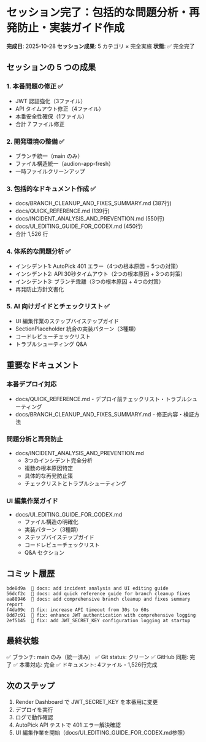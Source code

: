 # セッション完了：包括的な問題分析・再発防止・実装ガイド作成

**完成日**: 2025-10-28
**セッション成果**: 5 カテゴリ × 完全実施
**状態**: ✅ 完全完了

## セッションの 5 つの成果

### 1. 本番問題の修正 ✅
- JWT 認証強化（3ファイル）
- API タイムアウト修正（4ファイル）
- 本番安全性確保（1ファイル）
- 合計 7 ファイル修正

### 2. 開発環境の整備 ✅
- ブランチ統一（main のみ）
- ファイル構造統一（audion-app-fresh）
- 一時ファイルクリーンアップ

### 3. 包括的なドキュメント作成 ✅
- docs/BRANCH_CLEANUP_AND_FIXES_SUMMARY.md (387行)
- docs/QUICK_REFERENCE.md (139行)
- docs/INCIDENT_ANALYSIS_AND_PREVENTION.md (550行)
- docs/UI_EDITING_GUIDE_FOR_CODEX.md (450行)
- 合計 1,526 行

### 4. 体系的な問題分析 ✅
- インシデント1: AutoPick 401 エラー（4つの根本原因 + 5つの対策）
- インシデント2: API 30秒タイムアウト（2つの根本原因 + 3つの対策）
- インシデント3: ブランチ乖離（3つの根本原因 + 4つの対策）
- 再発防止方針文書化

### 5. AI 向けガイドとチェックリスト ✅
- UI 編集作業のステップバイステップガイド
- SectionPlaceholder 統合の実装パターン（3種類）
- コードレビューチェックリスト
- トラブルシューティング Q&A

## 重要なドキュメント

### 本番デプロイ対応
- docs/QUICK_REFERENCE.md - デプロイ前チェックリスト・トラブルシューティング
- docs/BRANCH_CLEANUP_AND_FIXES_SUMMARY.md - 修正内容・検証方法

### 問題分析と再発防止
- docs/INCIDENT_ANALYSIS_AND_PREVENTION.md
  - 3つのインシデント完全分析
  - 複数の根本原因特定
  - 具体的な再発防止策
  - チェックリストとトラブルシューティング

### UI 編集作業ガイド
- docs/UI_EDITING_GUIDE_FOR_CODEX.md
  - ファイル構造の明確化
  - 実装パターン（3種類）
  - ステップバイステップガイド
  - コードレビューチェックリスト
  - Q&A セクション

## コミット履歴

```
bde8d9a  📄 docs: add incident analysis and UI editing guide
56dcf2c  📄 docs: add quick reference guide for branch cleanup fixes
ea88946  📄 docs: add comprehensive branch cleanup and fixes summary report
f4da09c  🔧 fix: increase API timeout from 30s to 60s
0dd7c91  🔧 fix: enhance JWT authentication with comprehensive logging
2ef5145  🔧 fix: add JWT_SECRET_KEY configuration logging at startup
```

## 最終状態

✅ ブランチ: main のみ（統一済み）
✅ Git status: クリーン
✅ GitHub 同期: 完了
✅ 本番対応: 完全
✅ ドキュメント: 4ファイル・1,526行完成

## 次のステップ

1. Render Dashboard で JWT_SECRET_KEY を本番用に変更
2. デプロイを実行
3. ログで動作確認
4. AutoPick API テストで 401 エラー解決確認
5. UI 編集作業を開始（docs/UI_EDITING_GUIDE_FOR_CODEX.md参照）
